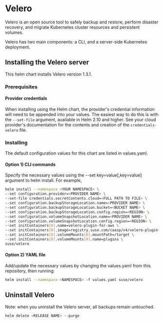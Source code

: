 # Velero

Velero is an open source tool to safely backup and restore, perform disaster recovery, and migrate Kubernetes cluster resources and persistent volumes.

Velero has two main components: a CLI, and a server-side Kubernetes deployment.

## Installing the Velero server

This helm chart installs Velero version 1.3.1.

### Prerequisites

#### Provider credentials

When installing using the Helm chart, the provider's credential information will need to be appended into your values. The easiest way to do this is with the `--set-file` argument, available in Helm 2.10 and higher. See your cloud provider's documentation for the contents and creation of the `credentials-velero` file.

### Installing

The default configuration values for this chart are listed in values.yaml.

#### Option 1) CLI commands

Specify the necessary values using the --set key=value[,key=value] argument to helm install. For example,

```bash
helm install --namespace <YOUR NAMESPACE> \
--set configuration.provider=<PROVIDER NAME> \
--set-file credentials.secretContents.cloud=<FULL PATH TO FILE> \
--set configuration.backupStorageLocation.name=<PROVIDER NAME> \
--set configuration.backupStorageLocation.bucket=<BUCKET NAME> \
--set configuration.backupStorageLocation.config.region=<REGION> \
--set configuration.volumeSnapshotLocation.name=<PROVIDER NAME> \
--set configuration.volumeSnapshotLocation.config.region=<REGION> \
--set initContainers[0].name=velero-plugin-for-aws \
--set initContainers[0].image=registry.suse.com/caasp/v4/velero-plugin-for-aws:1.0.1 \
--set initContainers[0].volumeMounts[0].mountPath=/target \
--set initContainers[0].volumeMounts[0].name=plugins \
suse/velero
```

#### Option 2) YAML file

Add/update the necessary values by changing the values.yaml from this repository, then running:

```bash
helm install --namespace <NAMESPACE> -f values.yaml suse/velero
```

## Uninstall Velero

Note: when you uninstall the Velero server, all backups remain untouched.

```bash
helm delete <RELEASE NAME> --purge
```
